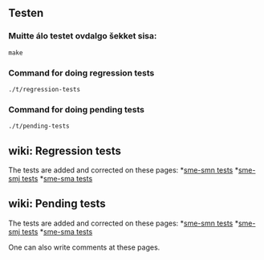 ## Testen

### Muitte álo testet ovdalgo šekket sisa:
`make`

### Command for doing regression tests
`./t/regression-tests`

### Command for doing pending tests
`./t/pending-tests`

## wiki: Regression tests
The tests are added and corrected on these pages:
*[sme-smn tests](http://wiki.apertium.org/wiki/North_Saami_and_Inari_Saami/Regression_tests)
*[sme-smj tests](http://wiki.apertium.org/wiki/North_Saami_and_Lule_Saami/Regression_tests)
*[sme-sma tests](http://wiki.apertium.org/wiki/North_Saami_and_South_Saami/Regression_tests)

## wiki: Pending tests
The tests are added and corrected on these pages:
*[sme-smn tests](http://wiki.apertium.org/wiki/North_Saami_and_Inari_Saami/Pending_tests)
*[sme-smj tests](http://wiki.apertium.org/wiki/North_Saami_and_Lule_Saami/Pending_tests)
*[sme-sma tests](http://wiki.apertium.org/wiki/North_Saami_and_South_Saami/Pending_tests)

One can also write comments at these pages.
